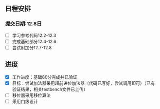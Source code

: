 ## 日程安排
### 提交日期:12.8日

- [ ] 学习参考代码12.2-12.3 
- [ ] 完成基础部分12.4-12.6
- [ ] 尝试附加分12.7-12.8
## 进度
- [x] 工作进度：基础80分完成并已验证
- [x] 目标：尝试加法器采用超前进位加法器（代码已写好，尝试调用即可）（已有验证结果，相关testbench文件已上传）
- [ ] 移位器采用移位算法
- [ ] 采用门级设计
